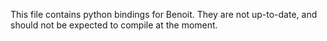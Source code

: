 This file contains python bindings for Benoit. They are not up-to-date, and should not be expected to compile at the moment.

